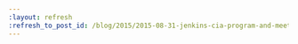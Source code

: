 ```yaml
---
:layout: refresh
:refresh_to_post_id: /blog/2015/2015-08-31-jenkins-cia-program-and-meetup-updates
---
```

